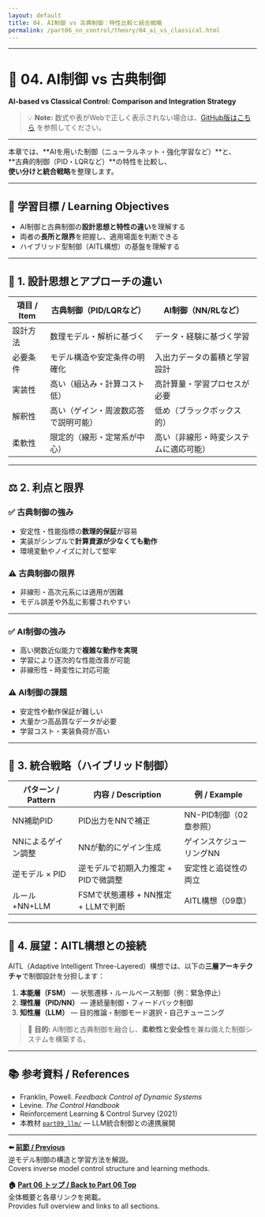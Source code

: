 ```yaml
---
layout: default
title: 04. AI制御 vs 古典制御：特性比較と統合戦略
permalink: /part06_nn_control/theory/04_ai_vs_classical.html
---
```


---

# 🧮 04. AI制御 vs 古典制御  
**AI-based vs Classical Control: Comparison and Integration Strategy**

> 💡 **Note:** 数式や表がWebで正しく表示されない場合は、[GitHub版はこちら](https://github.com/Samizo-AITL/EduController/blob/main/part06_nn_control/theory/04_ai_vs_classical.md) を参照してください。

---

本章では、**AIを用いた制御（ニューラルネット・強化学習など）**と、  
**古典的制御（PID・LQRなど）**の特性を比較し、  
**使い分けと統合戦略**を整理します。

---

## 🎯 **学習目標 / Learning Objectives**

- AI制御と古典制御の**設計思想と特性の違い**を理解する  
- 両者の**長所と限界**を把握し、適用場面を判断できる  
- ハイブリッド型制御（AITL構想）の基盤を理解する  

---

## 🧠 **1. 設計思想とアプローチの違い**

| **項目 / Item** | **古典制御（PID/LQRなど）**                   | **AI制御（NN/RLなど）**                 |
|----------------|----------------------------------------------|-----------------------------------------|
| 設計方法       | 数理モデル・解析に基づく                      | データ・経験に基づく学習                 |
| 必要条件       | モデル構造や安定条件の明確化                  | 入出力データの蓄積と学習設計             |
| 実装性         | 高い（組込み・計算コスト低）                   | 高計算量・学習プロセスが必要              |
| 解釈性         | 高い（ゲイン・周波数応答で説明可能）           | 低め（ブラックボックス的）               |
| 柔軟性         | 限定的（線形・定常系が中心）                   | 高い（非線形・時変システムに適応可能）    |

---

## ⚖️ **2. 利点と限界**

### ✅ 古典制御の強み
- 安定性・性能指標の**数理的保証**が容易  
- 実装がシンプルで**計算資源が少なくても動作**  
- 環境変動やノイズに対して堅牢  

### ⚠️ 古典制御の限界
- 非線形・高次元系には適用が困難  
- モデル誤差や外乱に影響されやすい  

---

### ✅ AI制御の強み
- 高い関数近似能力で**複雑な動作を実現**  
- 学習により逐次的な性能改善が可能  
- 非線形性・時変性に対応可能  

### ⚠️ AI制御の課題
- 安定性や動作保証が難しい  
- 大量かつ高品質なデータが必要  
- 学習コスト・実装負荷が高い  

---

## 🔁 **3. 統合戦略（ハイブリッド制御）**

| **パターン / Pattern** | **内容 / Description**                      | **例 / Example**                      |
|------------------------|----------------------------------------------|----------------------------------------|
| NN補助PID              | PID出力をNNで補正                           | NN-PID制御（02章参照）                 |
| NNによるゲイン調整     | NNが動的にゲイン生成                        | ゲインスケジューリングNN               |
| 逆モデル × PID         | 逆モデルで初期入力推定 + PIDで微調整        | 安定性と追従性の両立                   |
| ルール+NN+LLM          | FSMで状態遷移 + NN推定 + LLMで判断          | AITL構想（09章）                       |

---

## 🔮 **4. 展望：AITL構想との接続**

AITL（Adaptive Intelligent Three-Layered）構想では、以下の**三層アーキテクチャ**で制御設計を分担します：

1. **本能層（FSM）** — 状態遷移・ルールベース制御（例：緊急停止）  
2. **理性層（PID/NN）** — 連続量制御・フィードバック制御  
3. **知性層（LLM）** — 目的推論・制御モード選択・自己チューニング  

> 🎯 **目的:** AI制御と古典制御を融合し、**柔軟性と安全性**を兼ね備えた制御システムを構築する。

---

## 📚 **参考資料 / References**
- Franklin, Powell. *Feedback Control of Dynamic Systems*  
- Levine. *The Control Handbook*  
- Reinforcement Learning & Control Survey (2021)  
- 本教材 [`part09_llm/`](https://samizo-aitl.github.io/EduController/part09_llm/) — LLM統合制御との連携展開  

---

**⬅️ [前節 / Previous](https://samizo-aitl.github.io/EduController/part06_nn_control/theory/03_inverse_model.html)**  
逆モデル制御の構造と学習方法を解説。  
Covers inverse model control structure and learning methods.

**🏠 [Part 06 トップ / Back to Part 06 Top](https://samizo-aitl.github.io/EduController/part06_nn_control/)**  
全体概要と各章リンクを掲載。  
Provides full overview and links to all sections.
